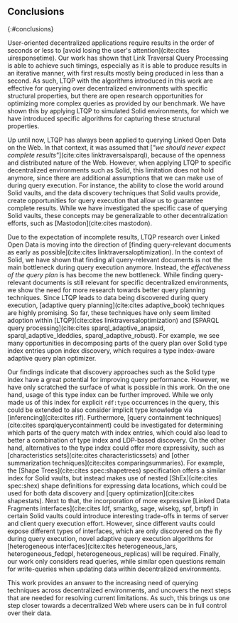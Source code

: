 ## Conclusions
{:#conclusions}

User-oriented decentralized applications require results in the order of seconds or less to [avoid losing the user's attention](cite:cites uiresponsetime).
Our work has shown that Link Traversal Query Processing is able to achieve such timings,
especially as it is able to produce results in an iterative manner, with first results mostly being produced in less than a second.
As such, LTQP with the algorithms introduced in this work are effective for querying over decentralized environments with specific structural properties,
but there are open research opportunities for optimizing more complex queries as provided by our benchmark.
We have shown this by applying LTQP to simulated Solid environments, for which we have introduced specific algorithms for capturing these structural properties.

Up until now, LTQP has always been applied to querying Linked Open Data on the Web.
In that context, it was assumed that [_"we should never expect complete results"_](cite:cites linktraversalsparql), because of the openness and distributed nature of the Web.
However, when applying LTQP to specific decentralized environments such as Solid,
this limitation does not hold anymore,
since there are additional assumptions that we can make use of during query execution.
For instance, the ability to close the world around Solid vaults,
and the data discovery techniques that Solid vaults provide,
create opportunities for query execution that allow us to guarantee complete results.
While we have investigated the specific case of querying Solid vaults,
these concepts may be generalizable to other decentralization efforts, such as [Mastodon](cite:cites mastodon).

Due to the expectation of incomplete results,
LTQP research over Linked Open Data is moving into the direction of
[finding query-relevant documents as early as possible](cite:cites linktraversaloptimization).
In the context of Solid, we have shown that finding all query-relevant documents is not the main bottleneck during query execution anymore.
Instead, the *effectiveness of the query plan* is has become the new bottleneck.
While finding query-relevant documents is still relevant for specific decentralized environments,
we show the need for more research towards better query planning techniques.
Since LTQP leads to data being discovered during query execution,
[adaptive query planning](cite:cites adaptive_book) techniques are highly promising.
So far, these techniques have only seem limited adoption within [LTQP](cite:cites linktraversaloptimization)
and [SPARQL query processing](cite:cites sparql_adaptive_anapsid, sparql_adaptive_ldeddies, sparql_adaptive_robust).
For example, we see many opportunities in decomposing parts of the query plan over Solid type index entries upon index discovery,
which requires a type index-aware adaptive query plan optimizer.

Our findings indicate that discovery approaches such as the Solid type index have a great potential for improving query performance.
However, we have only scratched the surface of what is possible in this work.
On the one hand, usage of this type index can be further improved.
While we only made us of this index for explicit `rdf:type` occurrences in the query,
this could be extended to also consider implicit type knowledge via [inferencing](cite:cites rif).
Furthermore, [query containment techniques](cite:cites sparqlquerycontainment) could be investigated for determining which parts of the query match with index entries,
which could also lead to better a combination of type index and LDP-based discovery.
On the other hand, alternatives to the type index could offer more expressivity,
such as [characteristics sets](cite:cites characteristicssets) and [other summarization techniques](cite:cites comparingsummaries).
For example, the [Shape Trees](cite:cites spec:shapetrees) specification offers a similar index for Solid vaults,
but instead makes use of nested [ShEx](cite:cites spec:shex) shape definitions for expressing data locations,
which could be used for both data discovery and [query optimization](cite:cites shapestats).
Next to that, the incorporation of more expressive [Linked Data Fragments interfaces](cite:cites ldf, smartkg, sage, wisekg, spf, brtpf) in certain Solid vaults
could introduce interesting trade-offs in terms of server and client query execution effort.
However, since different vaults could expose different types of interfaces,
which are only discovered on the fly during query execution,
novel adaptive query execution algorithms for [heterogeneous interfaces](cite:cites heterogeneous_lars, heterogeneous_fedqpl, heterogeneous_replicas) will be required.
Finally, our work only considers read queries,
while similar open questions remain for write-queries when updating data within decentralized environments.

This work provides an answer to the increasing need of querying techniques across decentralized environments,
and uncovers the next steps that are needed for resolving current limitations.
As such, this brings us one step closer towards a decentralized Web where users can be in full control over their data.
